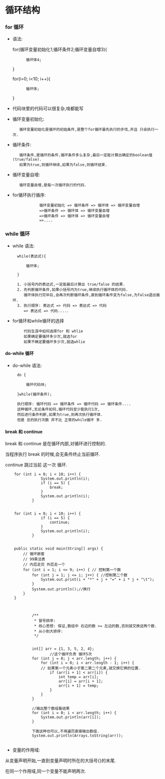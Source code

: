 # 循环结构

### for 循环

* 语法:

    for(循环变量初始化1;循环条件2;循环变量自增3){
    
            循环体4;
    
    }
    
    for(i=0; i<10; i++){
    
            循环体;
    
    }
    
* 代码块里的代码可以很复杂,啥都能写
    
* 循环变量初始化:

         循环变量初始化是循环的初始条件,是整个for循环最先执行的步伐,并且 只会执行一次.
    
* 循环条件:

         循环条件,是循环的条件,循环条件多么复杂,最后一定能计算出确定的boolean值(true/false).
         如果为true,则循环继续,如果为false,则循环结束.
    
* 循环变量自增:

         循环变量自增,是每一次循环执行的代码.
    
* for循环执行循序:
    
                  循环变量初始化 => 循环条件 => 循环体 => 循环变量自增
                  =>循环条件 => 循环体 => 循环变量自增
                  =>循环条件 => 循环体 => 循环变量自增
                  =>....
                  
                  
### while 循环

* while 语法:

        while(表达式){
        
            循环体;
            
        }
        
        1. 小括号内的表达式,一定能最后计算出 true/false 的结果.
        2. 先判断循环条件,如果小括号内为true,继续执行循环体的代码.
           循环体执行完毕后,会再次判断循环条件,直到循环条件变为false,为false退出循环.
        3. 执行顺序: 表达式 => 代码 => 表达式 => 代码
           => 表达式 => 代码.....

        
* for循环和while循环的选择

           代码生涯中如何选择for 和 whlie
           如果确定要循环多少次,就选for
           如果不确定要循环多少次,就选whlie

#### do-while 循环

      
* do-while 语法:

        do {
        
            循环代码块;
        
        }while(循环条件);
        
        执行顺序: 循环代码 => 循环条件 => 循环代码 => 循环条件....
        这种循环,无论条件如何,循环代码至少能执行1次,
        然后进行条件判断,如果为true,则再次执行循环体.
        但是 总的执行次数 并不比 正常的while循环 多.
        
#### break 和 continue

break 和 continue 是在循环内部,对循环进行控制的.

当程序执行 break 的时候,会无条件终止当前循环.

continue 跳过当前 这一次 循环.

```
    for (int i = 0; i < 10; i++) {
                System.out.println(i);
                if (i == 5) {
                    break;
                }
                System.out.println(i);
            }
            
            
    for (int i = 0; i < 10; i++) {
                if (i == 5) {
                    continue;
                }
                System.out.println(i);
            }


    public static void main(String[] args) {
        // 循环嵌套
        // 99乘法表
        // 内层走完 外层走一个
        for (int i = 1; i <= 9; i++) { // 控制第一个数
            for (int j = 1; j <= i; j++) { //控制第二个数
                System.out.print(i + "*" + j + "=" + i * j + "\t");
            }
            System.out.println();//换行
        }
    }
    
    
    
            /**
             * 冒号排序:
             * 核心思想: 保证,数组中 右边的数 >= 左边的数,否则就交换这两个数.
             * 从小到大排序:
             */
             
             
            int[] arr = {1, 3, 5, 2, 4};
                    //这个循环负责 循环5次
            for (int j = 0; j < arr.length; j++) {
                for (int i = 0; i < arr.length - 1; i++) {
                // 如果第一个元素小于第二第二个元素,就交换它俩的位置.
                    if (arr[i + 1] < arr[i]) {
                        int temp = arr[i];
                        arr[i] = arr[i + 1];
                        arr[i + 1] = temp;
                    }
                }
            }
    
            //输出整个数组看结果
            for (int i = 0; i < arr.length; i++) {
                System.out.println(arr[i]);
            }
            
            下面这种也可以,不用遍历直接输出数组.
            System.out.println(Arrays.toString(arr));
    
```

* 变量的作用域:

从变量声明开始,一直到变量声明时所在的大括号{}的末尾.

在同一个作用域,同一个变量不能声明两次.